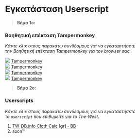⠀
# Εγκατάσταση Userscript

> **Βήμα 1ο:**
### Βοηθητική επέκταση Tampermonkey
_Κάντε κλικ στους παρακάτω συνδέσμους για να εγκαταστήσετε \
την Βοηθητική επέκταση Tampermonkey για τον browser σας._

<img src="https://tomrobert.github.io/TWIR/docs/icons/firefox.png"> [Tampermonkey](https://addons.mozilla.org/firefox/addon/tampermonkey/) <br />
<img src="https://tomrobert.github.io/TWIR/docs/icons/chrome.png"> [Tampermonkey](https://chrome.google.com/webstore/detail/tampermonkey/dhdgffkkebhmkfjojejmpbldmpobfkfo) <br />
<img src="https://tomrobert.github.io/TWIR/docs/icons/opera.png"> [Tampermonkey](https://addons.opera.com/extensions/details/tampermonkey-beta/) <br />
<img src="https://tomrobert.github.io/TWIR/docs/icons/msedge.png"> [Tampermonkey](https://www.tampermonkey.net/?ext=dhdg&browser=edge) <br />

> **Βήμα 2o:**
### Userscripts
_Κάντε κλικ στους παρακάτω συνδέσμους για να εγκαταστήσετε \
το `userscript` που επιθυμείτε για το The-West._

1. [TW-DB.info Cloth Calc [gr] - BB](https://bellebernice.github.io/userscripts/TW-ClothCalc-gr-BB/clothcalc.user.js)
2. soon™
